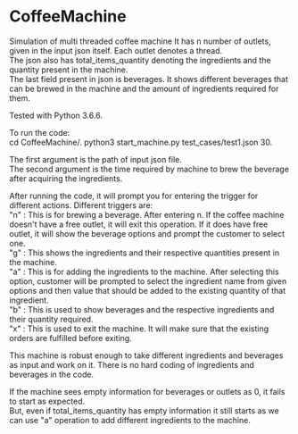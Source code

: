 # CoffeeMachine
Simulation of multi threaded coffee machine
It has n number of outlets, given in the input json itself. Each outlet denotes a thread.  
The json also has total_items_quantity denoting the ingredients and the quantity present in the machine.  
The last field present in json is beverages. It shows different beverages that can be brewed in the machine and the amount of ingredients required for them.  
  
Tested with Python 3.6.6. 
  
To run the code:  
  cd CoffeeMachine/. 
  python3 start_machine.py test_cases/test1.json 30.  
  
The first argument is the path of input json file.  
The second argument is the time required by machine to brew the beverage after acquiring the ingredients.  
  
After running the code, it will prompt you for entering the trigger for different actions. Different triggers are:  
  "n" : This is for brewing a beverage. After entering n. If the coffee machine doesn't have a free outlet, it will exit this operation. If it does have free outlet, it will show the beverage options and prompt the customer to select one.  
  "g" : This shows the ingredients and their respective quantities present in the machine.  
  "a" : This is for adding the ingredients to the machine. After selecting this option, customer will be prompted to select the ingredient name from given options and then value that should be added to the existing quantity of that ingredient.  
  "b" : This is used to show beverages and the respective ingredients and their quantity required.  
  "x" : This is used to exit the machine. It will make sure that the existing orders are fulfilled before exiting.  
   
 This machine is robust enough to take different ingredients and beverages as input and work on it. There is no hard coding of ingredients and beverages in the code.  
   
 If the machine sees empty information for beverages or outlets as 0, it fails to start as expected.   
 But, even if total_items_quantity has empty information it still starts as we can use "a" operation to add different ingredients to the machine.  
